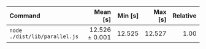 | Command | Mean [s] | Min [s] | Max [s] | Relative |
|:---|---:|---:|---:|---:|
| `node ./dist/lib/parallel.js` | 12.526 ± 0.001 | 12.525 | 12.527 | 1.00 |
